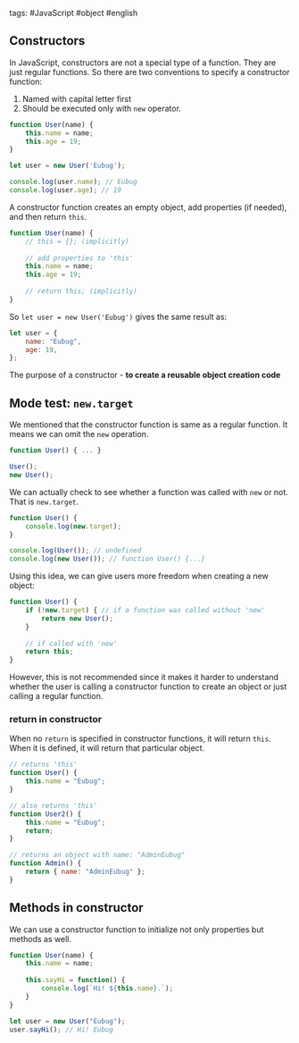 tags: #JavaScript #object #english

## Constructors
In JavaScript, constructors are not a special type of a function. They are just regular functions. So there are two conventions to specify a constructor function:
1. Named with capital letter first
2. Should be executed only with `new` operator.

```js
function User(name) {
	this.name = name;
	this.age = 19;
}

let user = new User('Eubug');

console.log(user.name); // Eubug
console.log(user.age); // 19
```

A constructor function creates an empty object, add properties (if needed), and then return `this`. 
```js
function User(name) {
	// this = {}; (implicitly)
	
	// add properties to 'this'
	this.name = name;
	this.age = 19;
	
	// return this; (implicitly)
}
```

So `let user = new User('Eubug')` gives the same result as:

```js
let user = {
	name: "Eubug",
	age: 19,
};
```

The purpose of a constructor - **to create a reusable object creation code**

## Mode test: `new.target`
We mentioned that the constructor function is same as a regular function. It means we can omit the `new` operation. 

```js
function User() { ... }

User();
new User();
```

We can actually check to see whether a function was called with `new` or not. That is `new.target`.

```js
function User() { 
	console.log(new.target);
}

console.log(User()); // undefined
console.log(new User()); // function User() {...}
```

Using this idea, we can give users more freedom when creating a new object:
```js
function User() {
	if (!new.target) { // if a function was called without 'new'
		return new User();
	}
	
	// if called with 'new'
	return this;
}
```

However, this is not recommended since it makes it harder to understand whether the user is calling a constructor function to create an object or just calling a regular function.

### return in constructor
When no `return` is specified in constructor functions, it will return `this`.
When it is defined, it will return that particular object.

```js
// returns 'this'
function User() {
	this.name = "Eubug";
}

// also returns 'this'
function User2() {
	this.name = "Eubug";
	return;
}

// returns an object with name: "AdminEubug"
function Admin() {
	return { name: "AdminEubug" };
}
```

## Methods in constructor
We can use a constructor function to initialize not only properties but methods as well.
```js
function User(name) {
	this.name = name;
	
	this.sayHi = function() {
		console.log(`Hi! ${this.name}.`);
	}
}

let user = new User("Eubug");
user.sayHi(); // Hi! Eubug
```